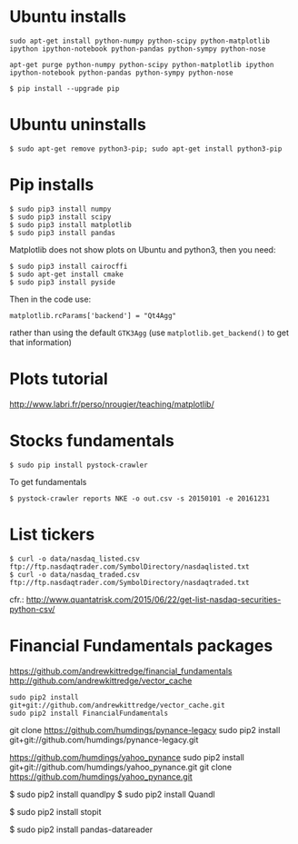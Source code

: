
# Ubuntu installs
```
sudo apt-get install python-numpy python-scipy python-matplotlib ipython ipython-notebook python-pandas python-sympy python-nose
```
```
apt-get purge python-numpy python-scipy python-matplotlib ipython ipython-notebook python-pandas python-sympy python-nose
```

```
$ pip install --upgrade pip
```

# Ubuntu uninstalls
```
$ sudo apt-get remove python3-pip; sudo apt-get install python3-pip
```

# Pip installs
```
$ sudo pip3 install numpy
$ sudo pip3 install scipy
$ sudo pip3 install matplotlib
$ sudo pip3 install pandas
```

Matplotlib does not show plots on Ubuntu and python3, then you need:
```
$ sudo pip3 install cairocffi
$ sudo apt-get install cmake
$ sudo pip3 install pyside
```
Then in the code use:
```
matplotlib.rcParams['backend'] = "Qt4Agg"
```
rather than using the default `GTK3Agg` (use `matplotlib.get_backend()` to get that information)

# Plots tutorial
http://www.labri.fr/perso/nrougier/teaching/matplotlib/


# Stocks fundamentals

```
$ sudo pip install pystock-crawler
```

To get fundamentals
```
$ pystock-crawler reports NKE -o out.csv -s 20150101 -e 20161231
```


# List tickers

```
$ curl -o data/nasdaq_listed.csv ftp://ftp.nasdaqtrader.com/SymbolDirectory/nasdaqlisted.txt
$ curl -o data/nasdaq_traded.csv ftp://ftp.nasdaqtrader.com/SymbolDirectory/nasdaqtraded.txt
```
cfr.: http://www.quantatrisk.com/2015/06/22/get-list-nasdaq-securities-python-csv/


# Financial Fundamentals packages

https://github.com/andrewkittredge/financial_fundamentals
http://github.com/andrewkittredge/vector_cache

```
sudo pip2 install git+git://github.com/andrewkittredge/vector_cache.git
sudo pip2 install FinancialFundamentals
```

git clone https://github.com/humdings/pynance-legacy
sudo pip2 install git+git://github.com/humdings/pynance-legacy.git

https://github.com/humdings/yahoo_pynance
sudo pip2 install git+git://github.com/humdings/yahoo_pynance.git
git clone https://github.com/humdings/yahoo_pynance.git

$ sudo pip2 install quandlpy
$ sudo pip2 install Quandl

$ sudo pip2 install stopit

$ sudo pip2 install pandas-datareader
